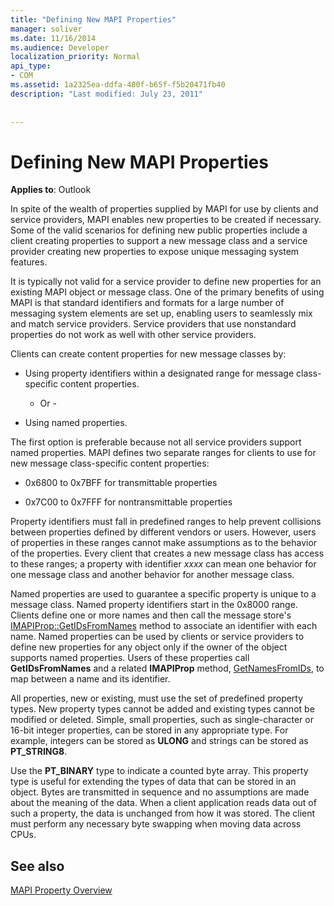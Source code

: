 ```yaml
---
title: "Defining New MAPI Properties"
manager: soliver
ms.date: 11/16/2014
ms.audience: Developer
localization_priority: Normal
api_type:
- COM
ms.assetid: 1a2325ea-ddfa-480f-b65f-f5b20471fb40
description: "Last modified: July 23, 2011"
 
 
---
```


# Defining New MAPI Properties

  
  
**Applies to**: Outlook 
  
In spite of the wealth of properties supplied by MAPI for use by clients and service providers, MAPI enables new properties to be created if necessary. Some of the valid scenarios for defining new public properties include a client creating properties to support a new message class and a service provider creating new properties to expose unique messaging system features.
  
It is typically not valid for a service provider to define new properties for an existing MAPI object or message class. One of the primary benefits of using MAPI is that standard identifiers and formats for a large number of messaging system elements are set up, enabling users to seamlessly mix and match service providers. Service providers that use nonstandard properties do not work as well with other service providers. 
  
Clients can create content properties for new message classes by:
  
- Using property identifiers within a designated range for message class-specific content properties.
    
    - Or -
    
- Using named properties. 
    
The first option is preferable because not all service providers support named properties. MAPI defines two separate ranges for clients to use for new message class-specific content properties:
  
- 0x6800 to 0x7BFF for transmittable properties
    
- 0x7C00 to 0x7FFF for nontransmittable properties
    
Property identifiers must fall in predefined ranges to help prevent collisions between properties defined by different vendors or users. However, users of properties in these ranges cannot make assumptions as to the behavior of the properties. Every client that creates a new message class has access to these ranges; a property with identifier  _xxxx_ can mean one behavior for one message class and another behavior for another message class. 
  
Named properties are used to guarantee a specific property is unique to a message class. Named property identifiers start in the 0x8000 range. Clients define one or more names and then call the message store's [IMAPIProp::GetIDsFromNames](imapiprop-getidsfromnames.md) method to associate an identifier with each name. Named properties can be used by clients or service providers to define new properties for any object only if the owner of the object supports named properties. Users of these properties call **GetIDsFromNames** and a related **IMAPIProp** method, [GetNamesFromIDs](imapiprop-getnamesfromids.md), to map between a name and its identifier.
  
All properties, new or existing, must use the set of predefined property types. New property types cannot be added and existing types cannot be modified or deleted. Simple, small properties, such as single-character or 16-bit integer properties, can be stored in any appropriate type. For example, integers can be stored as **ULONG** and strings can be stored as **PT_STRING8**. 
  
Use the **PT_BINARY** type to indicate a counted byte array. This property type is useful for extending the types of data that can be stored in an object. Bytes are transmitted in sequence and no assumptions are made about the meaning of the data. When a client application reads data out of such a property, the data is unchanged from how it was stored. The client must perform any necessary byte swapping when moving data across CPUs. 
  
## See also



[MAPI Property Overview](mapi-property-overview.md)


